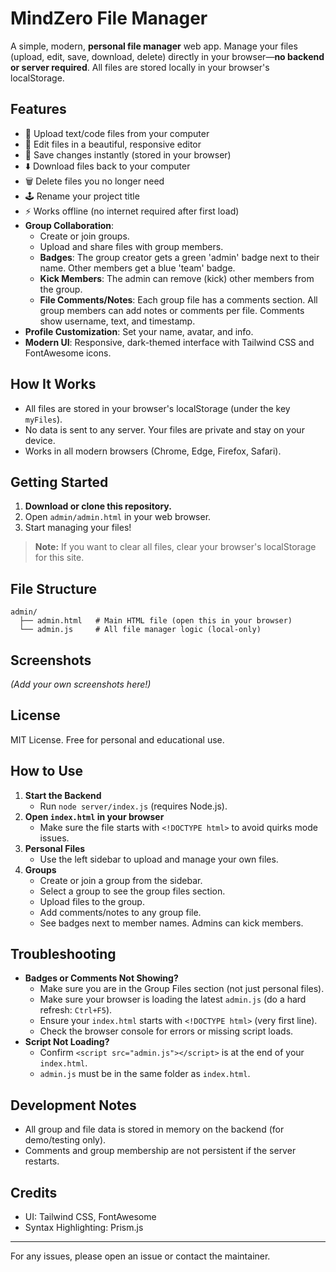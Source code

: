# MindZero File Manager

A simple, modern, **personal file manager** web app. Manage your files (upload, edit, save, download, delete) directly in your browser—**no backend or server required**. All files are stored locally in your browser's localStorage.

## Features

- 📁 Upload text/code files from your computer
- 📝 Edit files in a beautiful, responsive editor
- 💾 Save changes instantly (stored in your browser)
- ⬇️ Download files back to your computer
- 🗑️ Delete files you no longer need
- 🕹️ Rename your project title
- ⚡ Works offline (no internet required after first load)
- **Group Collaboration**:
  - Create or join groups.
  - Upload and share files with group members.
  - **Badges**: The group creator gets a green 'admin' badge next to their name. Other members get a blue 'team' badge.
  - **Kick Members**: The admin can remove (kick) other members from the group.
  - **File Comments/Notes**: Each group file has a comments section. All group members can add notes or comments per file. Comments show username, text, and timestamp.
- **Profile Customization**: Set your name, avatar, and info.
- **Modern UI**: Responsive, dark-themed interface with Tailwind CSS and FontAwesome icons.

## How It Works

- All files are stored in your browser's localStorage (under the key `myFiles`).
- No data is sent to any server. Your files are private and stay on your device.
- Works in all modern browsers (Chrome, Edge, Firefox, Safari).

## Getting Started

1. **Download or clone this repository.**
2. Open `admin/admin.html` in your web browser.
3. Start managing your files!

> **Note:** If you want to clear all files, clear your browser's localStorage for this site.

## File Structure

```
admin/
  ├── admin.html   # Main HTML file (open this in your browser)
  └── admin.js     # All file manager logic (local-only)
```

## Screenshots

*(Add your own screenshots here!)*

## License

MIT License. Free for personal and educational use.

## How to Use

1. **Start the Backend**
   - Run `node server/index.js` (requires Node.js).
2. **Open `index.html` in your browser**
   - Make sure the file starts with `<!DOCTYPE html>` to avoid quirks mode issues.
3. **Personal Files**
   - Use the left sidebar to upload and manage your own files.
4. **Groups**
   - Create or join a group from the sidebar.
   - Select a group to see the group files section.
   - Upload files to the group.
   - Add comments/notes to any group file.
   - See badges next to member names. Admins can kick members.

## Troubleshooting

- **Badges or Comments Not Showing?**
  - Make sure you are in the Group Files section (not just personal files).
  - Make sure your browser is loading the latest `admin.js` (do a hard refresh: `Ctrl+F5`).
  - Ensure your `index.html` starts with `<!DOCTYPE html>` (very first line).
  - Check the browser console for errors or missing script loads.
- **Script Not Loading?**
  - Confirm `<script src="admin.js"></script>` is at the end of your `index.html`.
  - `admin.js` must be in the same folder as `index.html`.

## Development Notes

- All group and file data is stored in memory on the backend (for demo/testing only).
- Comments and group membership are not persistent if the server restarts.

## Credits
- UI: Tailwind CSS, FontAwesome
- Syntax Highlighting: Prism.js

---
For any issues, please open an issue or contact the maintainer.

